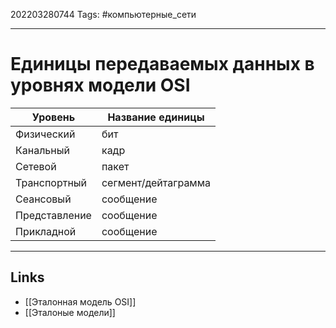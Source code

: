 202203280744
Tags: #компьютерные_сети

---

# Единицы передаваемых данных в уровнях модели OSI

| Уровень       | Название единицы    |
|---------------|---------------------|
| Физический    | бит                 |
| Канальный     | кадр                |
| Сетевой       | пакет               |
| Транспортный  | сегмент/дейтаграмма |
| Сеансовый     | сообщение           |
| Представление | сообщение           |
| Прикладной    | сообщение           |

---
## Links
- [[Эталонная модель OSI]]
- [[Эталоные модели]]
